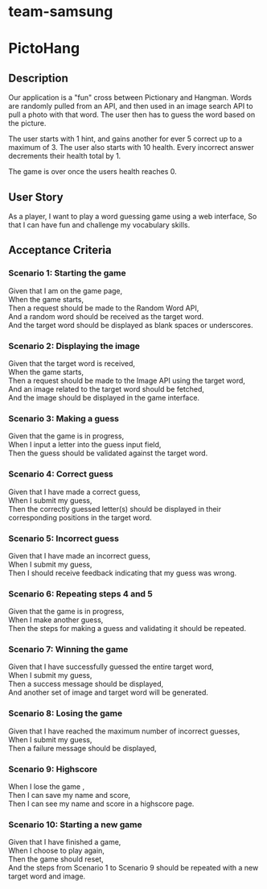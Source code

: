 # team-samsung

# PictoHang

## Description

Our application is a "fun" cross between Pictionary and Hangman. Words are randomly pulled from an API, and then used in an image search API to pull a photo with that word. The user then has to guess the word based on the picture.

The user starts with 1 hint, and gains another for ever 5 correct up to a maximum of 3. The user also starts with 10 health. Every incorrect answer decrements their health total by 1.

The game is over once the users health reaches 0.

## User Story

As a player,
I want to play a word guessing game using a web interface,
So that I can have fun and challenge my vocabulary skills.

## Acceptance Criteria

### Scenario 1: Starting the game

Given that I am on the game page,  
When the game starts,  
Then a request should be made to the Random Word API,  
And a random word should be received as the target word.  
And the target word should be displayed as blank spaces or underscores.

### Scenario 2: Displaying the image

Given that the target word is received,  
When the game starts,  
Then a request should be made to the Image API using the target word,  
And an image related to the target word should be fetched,  
And the image should be displayed in the game interface.

### Scenario 3: Making a guess

Given that the game is in progress,  
When I input a letter into the guess input field,  
Then the guess should be validated against the target word.

### Scenario 4: Correct guess

Given that I have made a correct guess,  
When I submit my guess,  
Then the correctly guessed letter(s) should be displayed in their corresponding positions in the target word.

### Scenario 5: Incorrect guess

Given that I have made an incorrect guess,  
When I submit my guess,  
Then I should receive feedback indicating that my guess was wrong.

### Scenario 6: Repeating steps 4 and 5

Given that the game is in progress,  
When I make another guess,  
Then the steps for making a guess and validating it should be repeated.

### Scenario 7: Winning the game

Given that I have successfully guessed the entire target word,  
When I submit my guess,  
Then a success message should be displayed,  
And another set of image and target word will be generated.

### Scenario 8: Losing the game

Given that I have reached the maximum number of incorrect guesses,  
When I submit my guess,  
Then a failure message should be displayed,

### Scenario 9: Highscore

When I lose the game ,  
Then I can save my name and score,  
Then I can see my name and score in a highscore page.

### Scenario 10: Starting a new game

Given that I have finished a game,  
When I choose to play again,  
Then the game should reset,  
And the steps from Scenario 1 to Scenario 9 should be repeated with a new target word and image.
